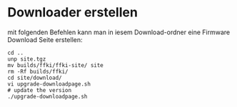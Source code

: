 Downloader erstellen
====================

mit folgenden Befehlen kann man in iesem Download-ordner eine Firmware Download Seite erstellen:

    cd ..
    unp site.tgz
    mv builds/ffki/ffki-site/ site
    rm -Rf builds/ffki/
    cd site/download/
    vi upgrade-downloadpage.sh
    # update the version
    ./upgrade-downloadpage.sh
